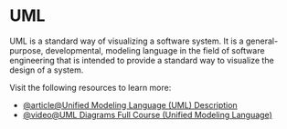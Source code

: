 # UML

UML is a standard way of visualizing a software system. It is a general-purpose, developmental, modeling language in the field of software engineering that is intended to provide a standard way to visualize the design of a system.

Visit the following resources to learn more:

- [@article@Unified Modeling Language (UML) Description](https://www.uml-diagrams.org/)
- [@video@UML Diagrams Full Course (Unified Modeling Language)](https://www.youtube.com/watch?v=WnMQ8HlmeXc)